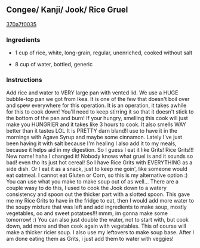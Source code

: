 ## Congee/ Kanji/ Jook/ Rice Gruel

[370a7f0035](https://recipeland.com/recipe/v/congee-kanji-jook-rice-gruel-51711)

### Ingredients

 - 1 cup of rice, white, long-grain, regular, unenriched, cooked without salt

 - 8 cup of water, bottled, generic

### Instructions

Add rice and water to VERY large pan with vented lid. We use a HUGE bubble-top pan we got from Ikea. It is one of the few that doesn't boil over and spew everywhere for this operation. It is an operation, it takes awhile for this to cook down! You'll need to keep stirring it so that it doesn't stick to the bottom of the pan and burn! If your hungry, smelling this cook will just make you HUNGRIER and it takes like 3 hours to cook. It also smells WAY better than it tastes LOL It is PRETTY darn bland!I use to have it in the mornings with Agave Syrup and maybe some cinnamon. Lately I've just been having it with salt because I'm healing I also add it to my meals, because it helps aid in my digestion. So I guess I eat it like Grits! Rice Grits!!! New name! haha I changed it! Nobody knows what gruel is and it sounds so bad! even tho its just hot cereal! So I have Rice Grits with EVERYTHING as a side dish. Or I eat it as a snack, just to keep me goin', like someone would eat oatmeal. I cannot eat Gluten or Corn, so this is my alternative option :) You can use what you make to make soup out of as well... There are a couple wasy to do this, I used to cook the Jook down to a watery consistency and spoon out the thicker part with a slotted spoon. This gave me my Rice Grits to have in the fridge to eat, then I would add more water to the soupy mixture that was left and add ingredients to make soup, mostly vegetables, oo and sweet potatoes!!! mmm, im gonna make some tomorrow! :) You can also just double the water, not to start with, but cook down, add more and then cook again with vegetables. This of course will make a thicker ricier soup. I also use my leftovers to make soup base. After I am done eating them as Grits, i just add them to water with veggies!